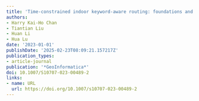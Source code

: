 ```yaml
---
title: 'Time-constrained indoor keyword-aware routing: foundations and extensions'
authors:
- Harry Kai-Ho Chan
- Tiantian Liu
- Huan Li
- Hua Lu
date: '2023-01-01'
publishDate: '2025-02-23T08:09:21.157217Z'
publication_types:
- article-journal
publication: '*GeoInformatica*'
doi: 10.1007/S10707-023-00489-2
links:
- name: URL
  url: https://doi.org/10.1007/s10707-023-00489-2
---
```

